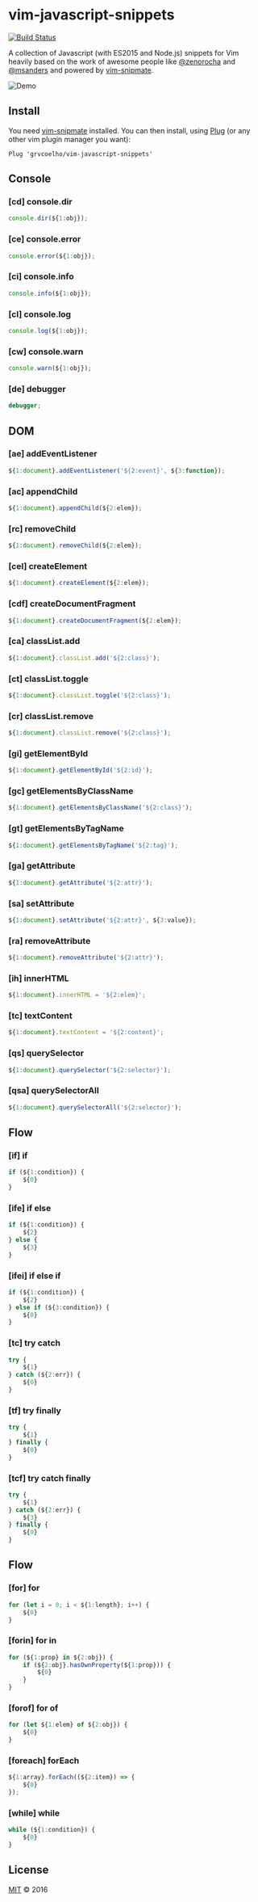 # vim-javascript-snippets
[![Build Status](https://travis-ci.org/grvcoelho/vim-javascript-snippets.svg?branch=master)](https://travis-ci.org/grvcoelho/vim-javascript-snippets)

A collection of Javascript (with ES2015 and Node.js) snippets for Vim heavily based on the work of awesome people like [@zenorocha](https://github.com/zenorocha) and [@msanders](https://github.com/msanders) and powered by [vim-snipmate](https://github.com/garbas/vim-snipmate).

![Demo](https://cloud.githubusercontent.com/assets/7416751/12782176/84ba8efc-ca60-11e5-9be6-8d0221c43a84.gif)

## Install

You need [vim-snipmate](https://github.com/garbas/vim-snipmate) installed. You can then install, using [Plug](https://github.com/junegunn/vim-plug) (or any other vim plugin manager you want):

```
Plug 'grvcoelho/vim-javascript-snippets'
```

## Console

### [cd] console.dir

```javascript
console.dir(${1:obj});
```

### [ce] console.error

```javascript
console.error(${1:obj});
```

### [ci] console.info

```javascript
console.info(${1:obj});
```

### [cl] console.log

```javascript
console.log(${1:obj});
```

### [cw] console.warn

```javascript
console.warn(${1:obj});
```

### [de] debugger

```javascript
debugger;
```

## DOM

### [ae] addEventListener

```javascript
${1:document}.addEventListener('${2:event}', ${3:function});
```

### [ac] appendChild
```javascript
${1:document}.appendChild(${2:elem});
```

### [rc] removeChild
```javascript
${1:document}.removeChild(${2:elem});
```

### [cel] createElement
```javascript
${1:document}.createElement(${2:elem});
```

### [cdf] createDocumentFragment
```javascript
${1:document}.createDocumentFragment(${2:elem});
```

### [ca] classList.add
```javascript
${1:document}.classList.add('${2:class}');
```

### [ct] classList.toggle
```javascript
${1:document}.classList.toggle('${2:class}');
```

### [cr] classList.remove
```javascript
${1:document}.classList.remove('${2:class}');
```

### [gi] getElementById
```javascript
${1:document}.getElementById('${2:id}');
```

### [gc] getElementsByClassName
```javascript
${1:document}.getElementsByClassName('${2:class}');
```

### [gt] getElementsByTagName
```javascript
${1:document}.getElementsByTagName('${2:tag}');
```

### [ga] getAttribute
```javascript
${1:document}.getAttribute('${2:attr}');
```

### [sa] setAttribute
```javascript
${1:document}.setAttribute('${2:attr}', ${3:value});
```

### [ra] removeAttribute
```javascript
${1:document}.removeAttribute('${2:attr}');
```

### [ih] innerHTML
```javascript
${1:document}.innerHTML = '${2:elem}';
```

### [tc] textContent
```javascript
${1:document}.textContent = '${2:content}';
```

### [qs] querySelector
```javascript
${1:document}.querySelector('${2:selector}');
```

### [qsa] querySelectorAll
```javascript
${1:document}.querySelectorAll('${2:selector}');
```

## Flow

### [if] if

```javascript
if (${1:condition}) {
	${0}
}
```

### [ife] if else
```javascript
if (${1:condition}) {
	${2}
} else {
	${3}
}
```

### [ifei] if else if

```javascript
if (${1:condition}) {
	${2}
} else if (${3:condition}) {
	${0}
}
```

### [tc] try catch

```javascript
try {
	${1}
} catch (${2:err}) {
	${0}
}
```

### [tf] try finally

```javascript
try {
	${1}
} finally {
	${0}
}
```

### [tcf] try catch finally

```javascript
try {
	${1}
} catch (${2:err}) {
	${3}
} finally {
	${0}
}
```

## Flow

### [for] for
```javascript
for (let i = 0; i < ${1:length}; i++) {
	${0}
}
```

### [forin] for in
```javascript
for (${1:prop} in ${2:obj}) {
	if (${2:obj}.hasOwnProperty(${1:prop})) {
		${0}
	}
}
```

### [forof] for of
```javascript
for (let ${1:elem} of ${2:obj}) {
	${0}
}
```

### [foreach] forEach
```javascript
${1:array}.forEach((${2:item}) => {
	${0}
});
```

### [while] while
```javascript
while (${1:condition}) {
	${0}
}
```


## License
[MIT](https://github.com/grvcoelho/pagarme-node/blob/master/LICENSE) &copy; 2016

